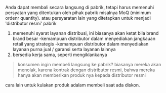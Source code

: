 Anda dapat membali secara langsung di pabrik, tetapi harus memenuhi persyatan yang ditentukan oleh pihak pabrik misalnya MoQ (minimum ordenr quantity). atau persyaratan  lain yang ditetapkan untuk menjadi 'distributor resmi' pabrik
1. memenuhi syarat layanan distribusi, ini biasanya akan ketat bila brand brand besar
-kemampuan distributor dalam menyediakan jangkauan retail yang strategis
-kemampuan distributor dalam menyediakan layanan purna jual / garansi serta layanan lainnya
2. bersedia kerja sama, seperti mengiklankanya

> konsumen ingin membeli langsung ke pabrik? biasanya mereka akan menolak, karena kontrak dengan distributor resmi, bahwa mereka hanya akan memberikan produk nya kepada distributor resmi

cara lain untuk kulakan produk adalam membeli saat ada diskon. 